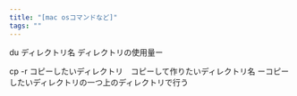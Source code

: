 ```yaml
---
title: "[mac osコマンドなど]"
tags: ""
---
```


du ディレクトリ名
ディレクトリの使用量ー

cp -r コピーしたいディレクトリ　コピーして作りたいディレクトリ名
ーコピーしたいディレクトリの一つ上のディレクトリで行う
